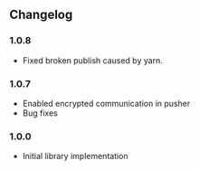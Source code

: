 ## Changelog

### 1.0.8
- Fixed broken publish caused by yarn.

### 1.0.7
- Enabled encrypted communication in pusher
- Bug fixes

### 1.0.0
- Initial library implementation
